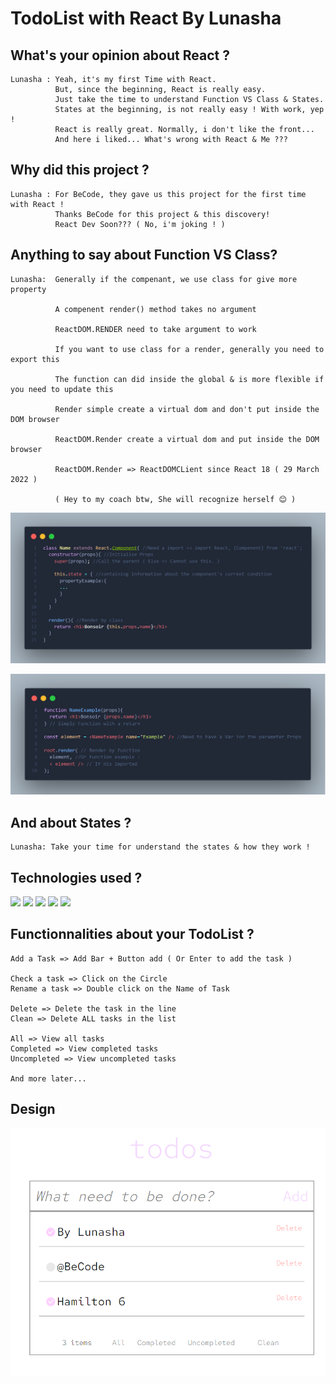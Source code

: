 TodoList with React By Lunasha
===

## What's your opinion about React ?
    Lunasha : Yeah, it's my first Time with React.
              But, since the beginning, React is really easy.
              Just take the time to understand Function VS Class & States.
              States at the beginning, is not really easy ! With work, yep !
              React is really great. Normally, i don't like the front...
              And here i liked... What's wrong with React & Me ???

## Why did this project ?
    Lunasha : For BeCode, they gave us this project for the first time with React !
              Thanks BeCode for this project & this discovery!
              React Dev Soon??? ( No, i'm joking ! )

## Anything to say about Function VS Class?
    Lunasha:  Generally if the compenant, we use class for give more property

              A compenent render() method takes no argument 

              ReactDOM.RENDER need to take argument to work 

              If you want to use class for a render, generally you need to export this

              The function can did inside the global & is more flexible if you need to update this

              Render simple create a virtual dom and don't put inside the DOM browser

              ReactDOM.Render create a virtual dom and put inside the DOM browser

              ReactDOM.Render => ReactDOMCLient since React 18 ( 29 March 2022 )

              ( Hey to my coach btw, She will recognize herself 😊 )

![Class Image](./imgMD/class.png)

![Function Image](./imgMD/function.png)

## And about States ?
    Lunasha: Take your time for understand the states & how they work !
## Technologies used ?
<img src="https://img.shields.io/badge/REACT-blue?logo=react">
<img src="https://img.shields.io/badge/Javascript-yellow?logo=javascript">
<img src="https://img.shields.io/badge/NodeJS-green?logo=node.js">
<img src="https://img.shields.io/badge/HTML5-orange?logo=HTML5">
<img src="https://img.shields.io/badge/SASS-pink?logo=sass">


## Functionnalities about your TodoList ?
    Add a Task => Add Bar + Button add ( Or Enter to add the task )

    Check a task => Click on the Circle
    Rename a task => Double click on the Name of Task

    Delete => Delete the task in the line
    Clean => Delete ALL tasks in the list

    All => View all tasks
    Completed => View completed tasks
    Uncompleted => View uncompleted tasks

    And more later...

## Design 
![Design TodoList](./imgMD/design.png)

